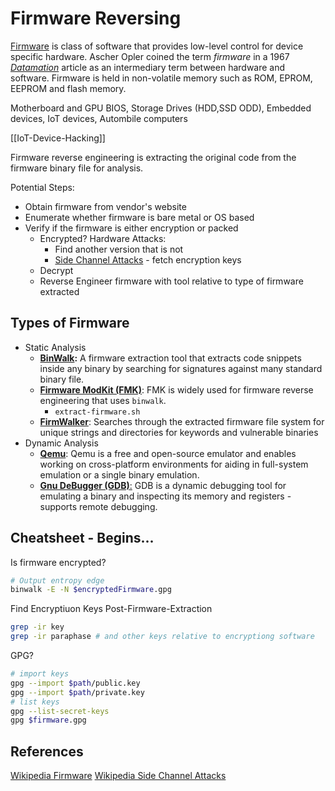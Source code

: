 # Firmware Reversing

[Firmware](https://en.wikipedia.org/wiki/Firmware)  is class of software that provides low-level control for device specific hardware. Ascher Opler coined the term _firmware_ in a 1967 _[Datamation](https://en.wikipedia.org/wiki/Datamation "Datamation")_ article as an intermediary term between hardware and software. Firmware is held in non-volatile memory such as ROM, EPROM, EEPROM and flash memory. 

Motherboard and GPU BIOS, Storage Drives (HDD,SSD ODD), Embedded devices, IoT devices, Autombile computers

[[IoT-Device-Hacking]]


Firmware reverse engineering is extracting the original code from the firmware binary file for analysis. 

Potential Steps:

- Obtain firmware from vendor's website
- Enumerate whether firmware is bare metal or OS based
- Verify if the firmware is either encryption or packed
	- Encrypted? Hardware Attacks:
		- Find another version that is not
		- [Side Channel Attacks](https://en.wikipedia.org/wiki/Side-channel_attack) - fetch encryption keys 
	- Decrypt
	- Reverse Engineer firmware with tool relative to type of firmware extracted


## Types of Firmware 
- Static Analysis
	- **[BinWalk](https://github.com/ReFirmLabs/binwalk):** A firmware extraction tool that extracts code snippets inside any binary by searching for signatures against many standard binary file.
	- **[Firmware ModKit (FMK)](https://www.kali.org/tools/firmware-mod-kit/)**: FMK is widely used for firmware reverse engineering that uses `binwalk`.
		- `extract-firmware.sh`
	- **[FirmWalker](https://github.com/craigz28/firmwalker)**: Searches through the extracted firmware file system for unique strings and directories for keywords and vulnerable binaries
- Dynamic Analysis
	- **[Qemu](https://www.qemu.org/)**: Qemu is a free and open-source emulator and enables working on cross-platform environments for aiding in full-system emulation or a single binary emulation.
	- **[Gnu DeBugger (GDB)](https://www.sourceware.org/gdb/)**[:](https://www.sourceware.org/gdb/) GDB is a dynamic debugging tool for emulating a binary and inspecting its memory and registers - supports remote debugging.

## Cheatsheet - Begins... 

Is firmware encrypted? 
```bash
# Output entropy edge
binwalk -E -N $encryptedFirmware.gpg
```

Find Encryptiuon Keys Post-Firmware-Extraction
```bash
grep -ir key
grep -ir paraphase # and other keys relative to encryptiong software
```

GPG?
```bash
# import keys
gpg --import $path/public.key 
gpg --import $path/private.key 
# list keys
gpg --list-secret-keys 
gpg $firmware.gpg
```

## References

[Wikipedia Firmware](https://en.wikipedia.org/wiki/Firmware)
[Wikipedia Side Channel Attacks](https://en.wikipedia.org/wiki/Side-channel_attack)
